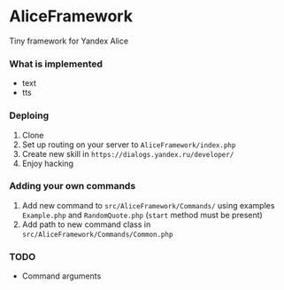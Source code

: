 # AliceFramework
Tiny framework for Yandex Alice

### What is implemented
- text
- tts

### Deploing
1. Clone
2. Set up routing on your server to `AliceFramework/index.php`
3. Create new skill in `https://dialogs.yandex.ru/developer/`
4. Enjoy hacking

### Adding your own сommands
1. Add new command to `src/AliceFramework/Commands/` using examples `Example.php` and `RandomQuote.php` (`start` method must be present)
2. Add path to new command class in `src/AliceFramework/Commands/Common.php`

### TODO
- Command arguments